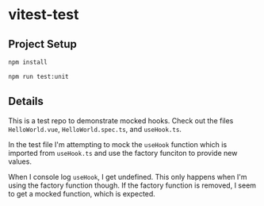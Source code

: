 # vitest-test

## Project Setup

```sh
npm install
```

```sh
npm run test:unit
```

## Details
This is a test repo to demonstrate mocked hooks. Check out the files `HelloWorld.vue`, `HelloWorld.spec.ts`, and `useHook.ts`.  

In the test file I'm attempting to mock the `useHook` function which is imported from `useHook.ts` and use the factory funciton to provide new values.  

When I console log `useHook`, I get undefined. This only happens when I'm using the factory function though. If the factory function is removed, I seem to get a mocked function, which is expected.  


